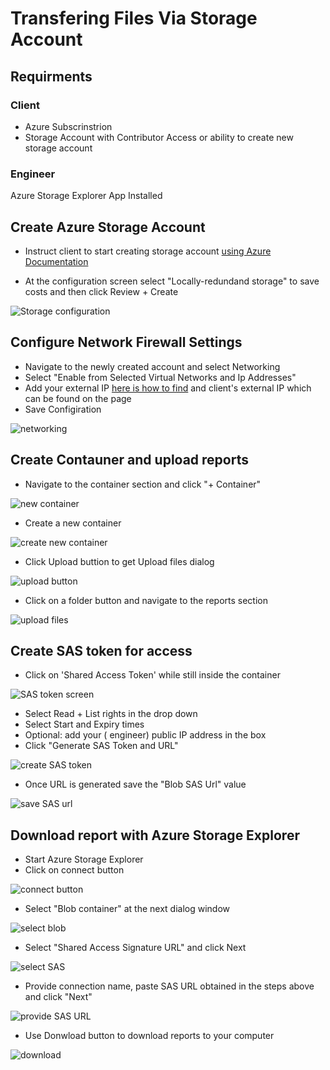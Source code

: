 # Transfering Files Via Storage Account

## Requirments

### Client

* Azure Subscrinstrion
* Storage Account with Contributor Access or ability to create new storage account

### Engineer 

Azure Storage Explorer App Installed

## Create Azure Storage Account

* Instruct client to start creating storage account [using Azure Documentation](https://learn.microsoft.com/en-us/azure/storage/common/storage-account-create?tabs=azure-portal#create-a-storage-account-1)

* At the configuration screen select "Locally-redundand storage" to save costs and then click Review + Create

![Storage configuration](./Images/Image1.png)

## Configure Network Firewall Settings 

* Navigate to the newly created account and select Networking
* Select "Enable from Selected Virtual Networks and Ip Addresses"
* Add your external IP [here is how to find]() and client's external IP which can be found on the page
* Save Configiration

![networking](./Images/Image2.png)

## Create Contauner and upload reports

* Navigate to the container section and click "+ Container"

![new container](./Images/Image3.png)

* Create a new container 

![create new container](./Images/Image4.png)

* Click Upload buttion to get Upload files dialog

![upload button](./Images/Image5.png)

* Click on a folder button and navigate to the reports section

![upload files](./Images/Image6.png)

## Create SAS token for access

* Click on 'Shared Access Token' while still inside the container

![SAS token screen](./Images/Image7.png)

* Select Read + List rights in the drop down
* Select Start and Expiry times
* Optional: add your ( engineer)  public IP address in the box
* Click "Generate SAS Token and URL"

![create SAS token](./Images/Image8.png)

* Once URL is generated save the "Blob SAS Url" value

![save SAS url](./Images/Image9.png)

## Download report with Azure Storage Explorer

* Start Azure Storage Explorer
* Click on connect button

![connect button](./Images/image10.png)

* Select "Blob container" at the next dialog window

![select blob](./Images/Image11.png)

* Select "Shared Access Signature URL" and click Next

![select SAS](./Images/Image12.png)

* Provide connection name, paste SAS URL obtained in the steps above and click "Next"

![provide SAS URL](./Images/Image13.png)

* Use Donwload button to download reports to your computer

![download](./Images/Image14.png)
